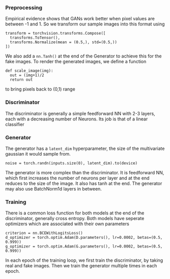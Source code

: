 ### Preprocessing
Empirical evidence shows that GANs work better when pixel values are between -1 and 1. So we
transform our sample images into this format using
```
transform = torchvision.transforms.Compose([
  transforms.ToTensor(),
  transforms.Normalize(mean = (0.5,), std=(0.5,))
])
```
We also add a ```nn.Tanh()``` at the end of the Generator to achieve this for the
fake images. To render the generated images, we define a function
```
def scale_image(img):
  out = (img+1)/2
  return out
```
to bring pixels back to (0,1) range

### Discriminator
The discriminator is generally a simple feedforward NN with 2-3 layers, each with a decreasing
number of Neurons. Its job is that of a linear classifier

### Generator
The generator has a ```latent_dim``` hyperparameter, the size of the multivariate gaussian
it would sample from.
```
noise = torch.randn(inputs.size(0), latent_dim).to(device)
```
The generator is more complex than the discriminator. It is feedforward NN, which first increases the
number of neurons per layer and at the end reduces to the size of the image. It also has tanh at the end.
The generator may also use BatchNorm1d layers in between.

### Training
There is a common loss function for both models at the end of the discriminator, generally cross entropy.
Both models have seperate optimizers which are associated with their own parameters
```
criterion = nn.BCEWithLogitsLoss()
d_optimizer = torch.optim.Adam(D.parameters(), lr=0.0002, betas=(0.5, 0.999))
g_optimizer = torch.optim.Adam(G.parameters(), lr=0.0002, betas=(0.5, 0.999))
```
In each epoch of the training loop, we first train the discriminator, by taking real and fake images.
Then we train the generator multiple times in each epoch.


